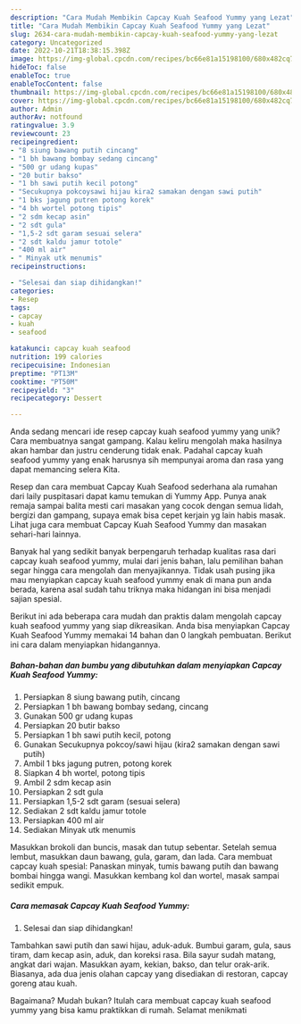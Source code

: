 ```yaml
---
description: "Cara Mudah Membikin Capcay Kuah Seafood Yummy yang Lezat"
title: "Cara Mudah Membikin Capcay Kuah Seafood Yummy yang Lezat"
slug: 2634-cara-mudah-membikin-capcay-kuah-seafood-yummy-yang-lezat
category: Uncategorized
date: 2022-10-21T18:38:15.398Z
image: https://img-global.cpcdn.com/recipes/bc66e81a15198100/680x482cq70/capcay-kuah-seafood-yummy-foto-resep-utama.jpg
hideToc: false
enableToc: true
enableTocContent: false
thumbnail: https://img-global.cpcdn.com/recipes/bc66e81a15198100/680x482cq70/capcay-kuah-seafood-yummy-foto-resep-utama.jpg
cover: https://img-global.cpcdn.com/recipes/bc66e81a15198100/680x482cq70/capcay-kuah-seafood-yummy-foto-resep-utama.jpg
author: Admin
authorAv: notfound
ratingvalue: 3.9
reviewcount: 23
recipeingredient:
- "8 siung bawang putih cincang"
- "1 bh bawang bombay sedang cincang"
- "500 gr udang kupas"
- "20 butir bakso"
- "1 bh sawi putih kecil potong"
- "Secukupnya pokcoysawi hijau kira2 samakan dengan sawi putih"
- "1 bks jagung putren potong korek"
- "4 bh wortel potong tipis"
- "2 sdm kecap asin"
- "2 sdt gula"
- "1,5-2 sdt garam sesuai selera"
- "2 sdt kaldu jamur totole"
- "400 ml air"
- " Minyak utk menumis"
recipeinstructions:

- "Selesai dan siap dihidangkan!"
categories:
- Resep
tags:
- capcay
- kuah
- seafood

katakunci: capcay kuah seafood 
nutrition: 199 calories
recipecuisine: Indonesian
preptime: "PT13M"
cooktime: "PT50M"
recipeyield: "3"
recipecategory: Dessert

---
```





Anda sedang mencari ide resep capcay kuah seafood yummy yang unik? Cara membuatnya sangat gampang. Kalau keliru mengolah maka hasilnya akan hambar dan justru cenderung tidak enak. Padahal capcay kuah seafood yummy yang enak harusnya sih mempunyai aroma dan rasa yang dapat memancing selera Kita.





Resep dan cara membuat Capcay Kuah Seafood sederhana ala rumahan dari laily puspitasari dapat kamu temukan di Yummy App. Punya anak remaja sampai balita mesti cari masakan yang cocok dengan semua lidah, bergizi dan gampang, supaya emak bisa cepet kerjain yg lain habis masak. Lihat juga cara membuat Capcay Kuah Seafood Yummy dan masakan sehari-hari lainnya.

Banyak hal yang sedikit banyak berpengaruh terhadap kualitas rasa dari capcay kuah seafood yummy, mulai dari jenis bahan, lalu pemilihan bahan segar hingga cara mengolah dan menyajikannya. Tidak usah pusing jika mau menyiapkan capcay kuah seafood yummy enak di mana pun anda berada, karena asal sudah tahu triknya maka hidangan ini bisa menjadi sajian spesial.






Berikut ini ada beberapa cara mudah dan praktis dalam mengolah capcay kuah seafood yummy yang siap dikreasikan. Anda bisa menyiapkan Capcay Kuah Seafood Yummy memakai 14 bahan dan 0 langkah pembuatan. Berikut ini cara dalam menyiapkan hidangannya.

<!--inarticleads1-->

##### Bahan-bahan dan bumbu yang dibutuhkan dalam menyiapkan Capcay Kuah Seafood Yummy:

1. Persiapkan 8 siung bawang putih, cincang
1. Persiapkan 1 bh bawang bombay sedang, cincang
1. Gunakan 500 gr udang kupas
1. Persiapkan 20 butir bakso
1. Persiapkan 1 bh sawi putih kecil, potong
1. Gunakan Secukupnya pokcoy/sawi hijau (kira2 samakan dengan sawi putih)
1. Ambil 1 bks jagung putren, potong korek
1. Siapkan 4 bh wortel, potong tipis
1. Ambil 2 sdm kecap asin
1. Persiapkan 2 sdt gula
1. Persiapkan 1,5-2 sdt garam (sesuai selera)
1. Sediakan 2 sdt kaldu jamur totole
1. Persiapkan 400 ml air
1. Sediakan  Minyak utk menumis


Masukkan brokoli dan buncis, masak dan tutup sebentar. Setelah semua lembut, masukkan daun bawang, gula, garam, dan lada. Cara membuat capcay kuah spesial: Panaskan minyak, tumis bawang putih dan bawang bombai hingga wangi. Masukkan kembang kol dan wortel, masak sampai sedikit empuk. 

<!--inarticleads2-->

##### Cara memasak Capcay Kuah Seafood Yummy:


1. Selesai dan siap dihidangkan!

Tambahkan sawi putih dan sawi hijau, aduk-aduk. Bumbui garam, gula, saus tiram, dam kecap asin, aduk, dan koreksi rasa. Bila sayur sudah matang, angkat dari wajan. Masukkan ayam, kekian, bakso, dan telur orak-arik. Biasanya, ada dua jenis olahan capcay yang disediakan di restoran, capcay goreng atau kuah. 

Bagaimana? Mudah bukan? Itulah cara membuat capcay kuah seafood yummy yang bisa kamu praktikkan di rumah. Selamat menikmati
